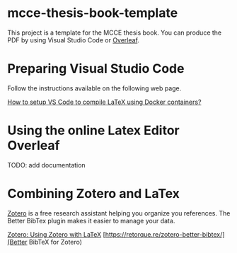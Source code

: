 # mcce-thesis-book-template
This project is a template for the MCCE thesis book. You can produce the PDF by using Visual Studio Code or [Overleaf](https://www.overleaf.com). 

# Preparing Visual Studio Code

Follow the instructions available on the following web page.

[How to setup VS Code to compile LaTeX using Docker containers?](https://www.doc.ic.ac.uk/~nuric/coding/how-to-setup-vs-code-to-compile-latex-using-docker-containers.html)

# Using the online Latex Editor Overleaf

TODO: add documentation

# Combining Zotero and LaTex

[Zotero](https://www.zotero.org) is a free research assistant helping you organize you references. The Better BibTex plugin makes it easier to manage your data.

[Zotero: Using Zotero with LaTeX](https://guides.library.iit.edu/c.php?g=720120&p=6296986)
[https://retorque.re/zotero-better-bibtex/](Better BibTeX for Zotero)
